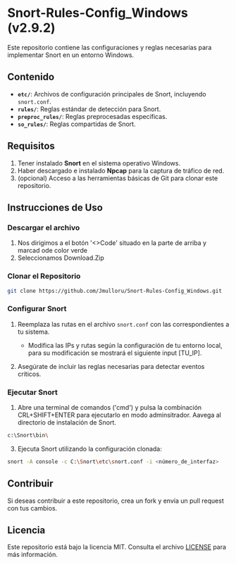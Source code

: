 # Snort-Rules-Config_Windows (v2.9.2)

Este repositorio contiene las configuraciones y reglas necesarias para implementar Snort en un entorno Windows.

## Contenido

- **`etc/`**: Archivos de configuración principales de Snort, incluyendo `snort.conf`.
- **`rules/`**: Reglas estándar de detección para Snort.
- **`preproc_rules/`**: Reglas preprocesadas específicas.
- **`so_rules/`**: Reglas compartidas de Snort.

## Requisitos

1. Tener instalado **Snort** en el sistema operativo Windows.
2. Haber descargado e instalado **Npcap** para la captura de tráfico de red.
3. (opcional) Acceso a las herramientas básicas de Git para clonar este repositorio.

## Instrucciones de Uso
### Descargar el archivo 

1. Nos dirigimos a el botón '<>Code' situado en la parte de arriba y marcad ode color verde
2. Seleccionamos Download.Zip 

### Clonar el Repositorio

```bash
git clone https://github.com/Jmulloru/Snort-Rules-Config_Windows.git
```

### Configurar Snort

1. Reemplaza las rutas en el archivo `snort.conf` con las correspondientes a tu sistema.
   - Modifica las IPs y rutas según la configuración de tu entorno local, para su modificación se mostrará el siguiente input [TU_IP].

2. Asegúrate de incluir las reglas necesarias para detectar eventos críticos.

### Ejecutar Snort

1. Abre una terminal de comandos ('cmd') y pulsa la combinación CRL+SHIFT+ENTER para ejecutarlo en modo adminsitrador.
   Aavega al directorio de instalación de Snort.

```bash
c:\Snort\bin\
```

3. Ejecuta Snort utilizando la configuración clonada:

```bash
snort -A console -c C:\Snort\etc\snort.conf -i <número_de_interfaz>
```

## Contribuir

Si deseas contribuir a este repositorio, crea un fork y envía un pull request con tus cambios.

## Licencia

Este repositorio está bajo la licencia MIT. Consulta el archivo [LICENSE](./LICENSE) para más información.
